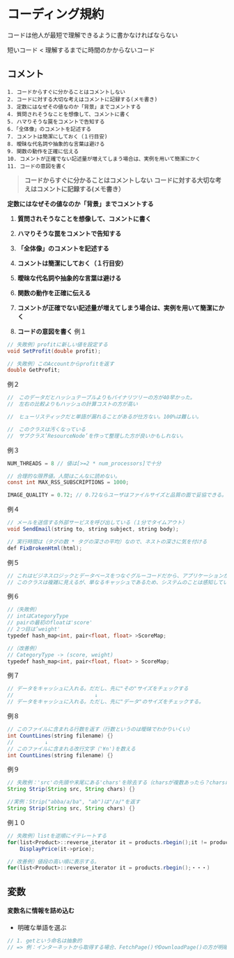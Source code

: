 
# コーディング規約

コードは他人が最短で理解できるように書かなければならない

短いコード < 理解するまでに時間のかからないコード

## コメント

```
1. コードからすぐに分かることはコメントしない
2. コードに対する大切な考えはコメントに記録する(メモ書き)
3. 定数にはなぜその値なのか「背景」までコメントする
4. 質問されそうなことを想像して、コメントに書く
5. ハマりそうな罠をコメントで告知する
6.「全体像」のコメントを記述する
7. コメントは簡潔にしておく（１行目安)
8. 曖昧な代名詞や抽象的な言葉は避ける
9. 関数の動作を正確に伝える
10. コメントが正確でない記述量が増えてしまう場合は、実例を用いて簡潔にかく
11. コードの意図を書く
```
> **コードからすぐに分かることはコメントしない**
> **コードに対する大切な考えはコメントに記録する(メモ書き）**
>
 **定数にはなぜその値なのか「背景」までコメントする**

1.  **質問されそうなことを想像して、コメントに書く**

1. **ハマりそうな罠をコメントで告知する**

1. **「全体像」のコメントを記述する**

1. **コメントは簡潔にしておく（１行目安）**

1. **曖昧な代名詞や抽象的な言葉は避ける**

1. **関数の動作を正確に伝える**

1. **コメントが正確でない記述量が増えてしまう場合は、実例を用いて簡潔にかく**

1. **コードの意図を書く**
例１
```java
// 失敗例）profitに新しい値を設定する
void SetProfit(double profit);

// 失敗例）このAccountからprofitを返す
double GetProfit;
```
例２
```java
//　このデータだとハッシュテーブルよりもバイナリツリーの方が40早かった。
//　左右の比較よりもハッシュの計算コストの方が高い

//　ヒューリスティックだと単語が漏れることがあるが仕方ない。100%は難しい。

//　このクラスは汚くなっている
//　サブクラス’ResourceNode’を作って整理した方が良いかもしれない。
```
例３
```java
NUM_THREADS = 8 // 値は[>=2 * num_processors]で十分

// 合理的な限界値。人間はこんなに読めない。
const int MAX_RSS_SUBSCRIPTIONS = 1000;

IMAGE_QUALITY = 0.72; // 0.72ならユーザはファイルサイズと品質の面で妥協できる。
```
例４
```java
// メールを送信する外部サービスを呼び出している（１分でタイムアウト）
void SendEmail(string to, string subject, string body);

// 実行時間は（タグの数 * タグの深さの平均）なので、ネストの深さに気を付ける
def FixBrokenHtml(html);
```
例５
```java
// これはビジネスロジックとデータベースをつなぐグルーコードだから、アプリケーションから直接使ってはいけない
// このクラスは複雑に見えるが、単なるキャッシュであるため、システムのことは感知していない
```
例６
```java
//（失敗例）
// intはCategoryType
// pairの最初のfloatは'score'
// 2つ目は’weight'
typedef hash_map<int, pair<float, float> >ScoreMap;

//（改善例）
// CategoryType -> (score, weight)
typedef hash_map<int, pair<float, float> > ScoreMap;
```
例７
```java
// データをキャッシュに入れる。だだし、先に"その"サイズをチェックする
//                          ↓
// データをキャッシュに入れる。ただし、先に"データ"のサイズをチェックする。
```
例８
```java
// このファイルに含まれる行数を返す（行数というのは曖昧でわかりいくい）
int CountLines(string filename) {}
//          ↓
// このファイルに含まれる改行文字（'¥n')を数える
int CountLines(string filename) {}
```
例９
```java
// 失敗例：'src'の先頭や末尾にある'chars'を除去する（charsが複数あったら？charsは文字列？・・）
String Strip(String src, String chars) {}

//実例：Strip("abba/a/ba", "ab")は"/a/"を返す
String Strip(String src, String chars) {}
```
例１０
```java
// 失敗例）listを逆順にイテレートする
for(list<Product>::reverse_iterator it = products.rbegin();it != products.rend(); ++it)
	DisplayPrice(it->price);

// 改善例）値段の高い順に表示する。
for(list<Product>::reverse_iterator it = products.rbegin();・・・)
```
## 変数
#### 変数名に情報を詰め込む

* 明確な単語を選ぶ
```java
// 1. getという命名は抽象的 
// => 例：インターネットから取得する場合、FetchPage()やDownloadPage()の方が明確
```
